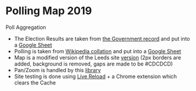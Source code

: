 # Polling Map 2019
Poll Aggregation

- The Election Results are taken from [the Government record](https://data.gov.uk/dataset/b77fcedb-4792-4de4-935f-4f344ed4c2c6/general-election-results-2017) and put into a [Google Sheet](https://docs.google.com/spreadsheets/d/1wRoYhZjzj4RU9mStNORmWgbA1kdOr229c0S_eWJU2Hs/edit#gid=1511842994)
- Polling is taken from [Wikipedia collation](https://en.wikipedia.org/wiki/Opinion_polling_for_the_next_United_Kingdom_general_election) and put into a [Google Sheet](https://docs.google.com/spreadsheets/d/1SGSY9PxrHFAft206UQSHMleqam7-qEhiqCXsFXgRYt8/edit#gid=0)
- Map is a modified version of the Leeds site [version](https://odileeds.org/projects/hexmaps/constituencies/) (2px borders are added, background is removed, gaps are made to be #CDCDCD)
- Pan/Zoom is handled by this [library](https://github.com/anvaka/panzoom)
- Site testing is done using [Live Reload](https://github.com/lepture/python-livereload) + a Chrome extension which clears the Cache 
